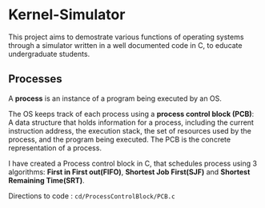 # Kernel-Simulator

This project aims to demostrate various functions of operating systems through a simulator written in a well documented code in C, to educate undergraduate students. 

## Processes 

A **process** is an instance of a program being executed by an OS.

The OS keeps track of each process using a **process control block (PCB)**: A data structure that holds information for a process, including the current instruction address, the execution stack, the set of resources used by the process, and the program being executed. The PCB is the concrete representation of a process.

I have created a Process control block in C, that schedules process using 3 algorithms: **First in First out(FIFO)**, **Shortest Job First(SJF)** and **Shortest Remaining Time(SRT)**. 

Directions to code : 
``` cd/ProcessControlBlock/PCB.c ```


